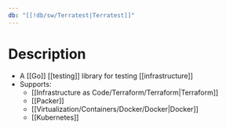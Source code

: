 ```yaml
---
db: "[[!db/sw/Terratest|Terratest]]"
---
```

# Description
- A [[Go]] [[testing]] library for testing [[infrastructure]]
- Supports:
	- [[Infrastructure as Code/Terraform/Terraform|Terraform]]
	- [[Packer]]
	- [[Virtualization/Containers/Docker/Docker|Docker]]
	- [[Kubernetes]]